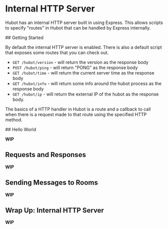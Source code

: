 # Internal HTTP Server

Hubot has an internal HTTP server built in using Express. This allows scripts to
specify "routes" in Hubot that can be handled by Express internally.

## Getting Started

By default the internal HTTP server is enabled. There is also a default script
that exposes some routes that you can check out.

  * `GET /hubot/version` - will return the version as the response body
  * `POST /hubot/ping` - will return "PONG" as the response body
  * `GET /hubot/time` - will return the current server time as the response body
  * `GET /hubot/info` - will return some info around the hubot process as the
    response body
  * `GET /hubot/ip` - will return the external IP of the hubot as the response
    body.

The basics of a HTTP handler in Hubot is a route and a callback to call when
there is a request made to that route using the specified HTTP method.

## Hello World

**WIP**

## Requests and Responses

**WIP**

## Sending Messages to Rooms

**WIP**

## Wrap Up: Internal HTTP Server

**WIP**
